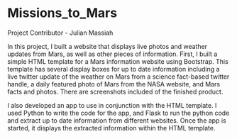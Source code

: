 # Missions_to_Mars
Project Contributor - Julian Massiah

In this project, I built a website that displays live photos and weather updates from Mars, as well as other pieces of information. First, I built a simple HTML template for a Mars information website using Bootstrap. This template has several display boxes for up to date information including a live twitter update of the weather on Mars from a science fact-based twitter handle, a daily featured photo of Mars from the NASA website, and Mars facts and photos. There are screenshots included of the finished product. 

I also developed an app to use in conjunction with the HTML template. I used Python to write the code for the app, and Flask to run the python code and extract up to date information from different websites. Once the app is started, it displays the extracted information within the HTML template. 
